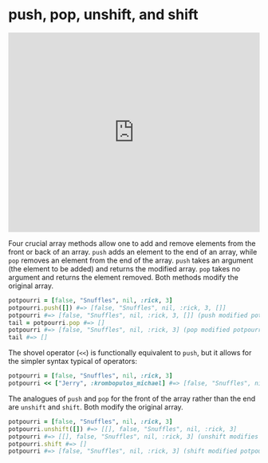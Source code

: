 # push, pop, unshift, and shift

<iframe src="https://player.vimeo.com/video/182440643?rel=0&autoplay=1" width="100%" height="400px" frameborder="0" webkitallowfullscreen="" mozallowfullscreen="" allowfullscreen="" style="line-height: 1.6em;" rel="line-height: 1.6em;"></iframe>

Four crucial array methods allow one to add and remove elements from the front
or back of an array. `push` adds an element to the end of an array, while `pop`
removes an element from the end of the array. `push` takes an argument (the
element to be added) and returns the modified array. `pop` takes no argument and
returns the element removed. Both methods modify the original array.

```ruby
potpourri = [false, "Snuffles", nil, :rick, 3]
potpourri.push([]) #=> [false, "Snuffles", nil, :rick, 3, []]
potpourri #=> [false, "Snuffles", nil, :rick, 3, []] (push modified potpourri)
tail = potpourri.pop #=> []
potpourri #=> [false, "Snuffles", nil, :rick, 3] (pop modified potpourri)
tail #=> []
```

The shovel operator (`<<`) is functionally equivalent to `push`, but it allows
for the simpler syntax typical of operators:

```ruby
potpourri = [false, "Snuffles", nil, :rick, 3]
potpourri << ["Jerry", :krombopulos_michael] #=> [false, "Snuffles", nil, :rick, 3, ["Jerry", :krombopulos_michael]]
```

The analogues of `push` and `pop` for the front of the array rather than the end
are `unshift` and `shift`. Both modify the original array.

```ruby
potpourri = [false, "Snuffles", nil, :rick, 3]
potpourri.unshift([]) #=> [[], false, "Snuffles", nil, :rick, 3]
potpourri #=> [[], false, "Snuffles", nil, :rick, 3] (unshift modifies potpourri)
potpourri.shift #=> []
potpourri #=> [false, "Snuffles", nil, :rick, 3] (shift modified potpourri)
```
